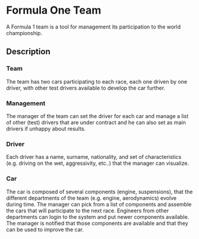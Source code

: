 # Formula One Team

A Formula 1 team is a tool for management its participation to the world championship. 

## Description

### Team

The team has two cars participating to each race, each one driven by one driver, with other test drivers available to develop the car further.

### Management

The manager of the team can set the driver for each car and manage a list of other (test) drivers that are under contract and he can also set as main drivers if unhappy about results. 

### Driver

Each driver has a name, surname, nationality, and set of characteristics (e.g. driving on the wet, aggressivity, etc..) that the manager can visualize.

### Car

The car is composed of several components (engine, suspensions), that the different departments of the team (e.g. engine, aerodynamics) evolve during time. The manager can pick from a list of components and assemble the cars that will participate to the next race. Engineers from other departments can login to the system and put newer components available. The manager is notified that those components are available and that they can be used to improve the car.
